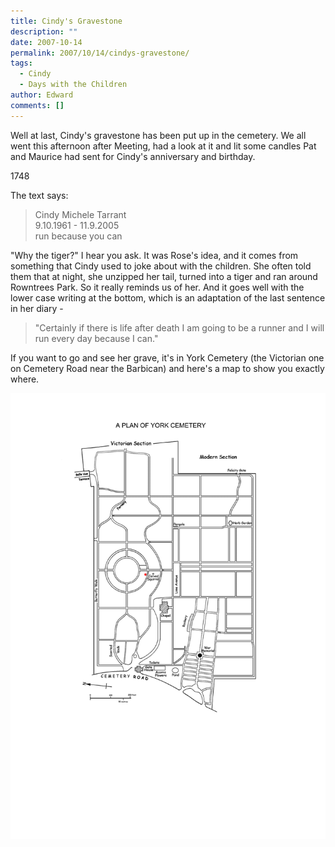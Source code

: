 ```yaml
---
title: Cindy's Gravestone
description: ""
date: 2007-10-14
permalink: 2007/10/14/cindys-gravestone/
tags:
  - Cindy
  - Days with the Children
author: Edward
comments: []
---
```


Well at last, Cindy\'s gravestone has been put up in the cemetery. We
all went this afternoon after Meeting, had a look at it and lit some
candles Pat and Maurice had sent for Cindy\'s anniversary and birthday.

<!-- TODO: gallery -->
<div>
<wpg2>1748</wpg2>
</div>

The text says:

> Cindy Michele Tarrant<br>
> 9.10.1961 - 11.9.2005<br>
> run because you can

\"Why the tiger?\" I hear you ask. It was Rose\'s idea, and it comes
from something that Cindy used to joke about with the children. She
often told them that at night, she unzipped her tail, turned into a
tiger and ran around Rowntrees Park. So it really reminds us of her. And
it goes well with the lower case writing at the bottom, which is an
adaptation of the last sentence in her diary - 

> \"Certainly if there is
life after death I am going to be a runner and I will run every day
because I can.\"

If you want to go and see her grave, it\'s in York Cemetery (the
Victorian one on Cemetery Road near the Barbican) and here\'s a map to
show you exactly where.

![Map to Cindy\'s grave](./york_cemetery_plan.png ) 
